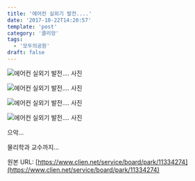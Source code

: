 ```yaml
---
title: '에어컨 실외기 발전....'
date: '2017-10-22T14:20:57'
template: 'post'
category: '클리앙'
tags: 
  - '모두의공원'
draft: false
---
```


![에어컨 실외기 발전.... 사진](https://cdn.clien.net/web/api/file/F01/6257745/270267162b94ed.jpg?w=780&h=30000)

![에어컨 실외기 발전.... 사진](https://cdn.clien.net/web/api/file/F01/6257746/27025817a28463.jpg?w=780&h=30000)

![에어컨 실외기 발전.... 사진](https://cdn.clien.net/web/api/file/F01/6257747/270259a8ca4e3b.jpg?w=780&h=30000)

![에어컨 실외기 발전.... 사진](https://cdn.clien.net/web/api/file/F01/6257749/27025a703cde7f.jpg?w=780&h=30000)

으악...

물리학과 교수까지...

원본 URL: [https://www.clien.net/service/board/park/11334274](https://www.clien.net/service/board/park/11334274)